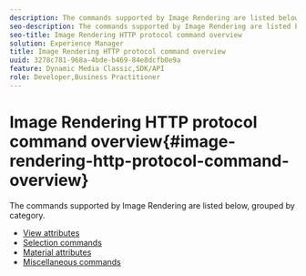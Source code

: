 ```yaml
---
description: The commands supported by Image Rendering are listed below, grouped by category.
seo-description: The commands supported by Image Rendering are listed below, grouped by category.
seo-title: Image Rendering HTTP protocol command overview
solution: Experience Manager
title: Image Rendering HTTP protocol command overview
uuid: 3278c781-968a-4bde-b469-84e8dcfb0e9a
feature: Dynamic Media Classic,SDK/API
role: Developer,Business Practitioner
---
```


# Image Rendering HTTP protocol command overview{#image-rendering-http-protocol-command-overview}

The commands supported by Image Rendering are listed below, grouped by category.

* [View attributes](r-ir-view-attributes.md)
* [Selection commands](r-ir-selection-commands.md)
* [Material attributes](r-ir-material-attributes.md)
* [Miscellaneous commands](r-ir-miscellaneous-commands.md)
